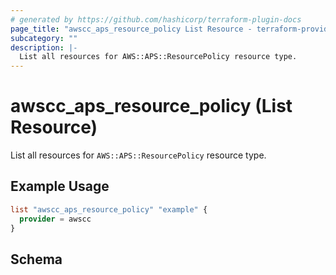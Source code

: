 ```yaml
---
# generated by https://github.com/hashicorp/terraform-plugin-docs
page_title: "awscc_aps_resource_policy List Resource - terraform-provider-awscc"
subcategory: ""
description: |-
  List all resources for AWS::APS::ResourcePolicy resource type.
---
```


# awscc_aps_resource_policy (List Resource)

List all resources for `AWS::APS::ResourcePolicy` resource type.

## Example Usage

```terraform
list "awscc_aps_resource_policy" "example" {
  provider = awscc
}
```

<!-- schema generated by tfplugindocs -->
## Schema
